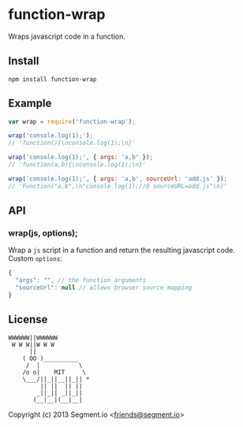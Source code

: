 
# function-wrap

  Wraps javascript code in a function.

## Install

    npm install function-wrap

## Example

```js
var wrap = require('function-wrap');

wrap('console.log(1);');
// 'function(){\nconsole.log(1);\n}'

wrap('console.log(1);', { args: 'a,b' });
// 'function(a,b){\nconsole.log(1);\n}'

wrap('console.log(1);', { args: 'a,b', sourceUrl: 'add.js' });
// 'Function("a,b",\n"console.log(1);//@ sourceURL=add.js"\n)'
```

## API

### wrap(js, options);

  Wrap a `js` script in a function and return the resulting javascript code. Custom `options`:

```js
{
  "args": "", // the function arguments
  "sourceUrl": null // allows browser source mapping
}
```

## License

```
WWWWWW||WWWWWW
 W W W||W W W
      ||
    ( OO )__________
     /  |           \
    /o o|    MIT     \
    \___/||_||__||_|| *
         || ||  || ||
        _||_|| _||_||
       (__|__|(__|__|
```

Copyright (c) 2013 Segment.io &lt;friends@segment.io&gt;

